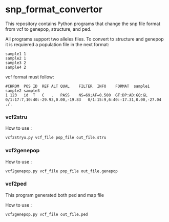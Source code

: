 # snp_format_convertor

This repository contains Python programs that change the snp file format from vcf to genepop, structure, and ped.

All programs support two alleles files. To convert to structure and genepop it is requiered a population file in the next format:

~~~
sample1 1
sample2 1
sample3 2
sample4 2
~~~

vcf format must follow:
~~~
#CHROM	POS	ID	REF	ALT	QUAL	FILTER	INFO	FORMAT	sample1	sample2	sample3
1 123	id	T	C	.	PASS	NS=69;AF=0.500	GT:DP:AD:GQ:GL	0/1:17:7,10:40:-29.93,0.00,-19.83	0/1:15:9,6:40:-17.31,0.00,-27.04	./.
~~~

### vcf2stru

How to use :
~~~
vcf2stryu.py vcf_file pop_file out_file.stru
~~~

### vcf2genepop

How to use :
~~~
vcf2genepop.py vcf_file pop_file out_file.genepop
~~~

### vcf2ped

This program generated both ped and map file

How to use :
~~~
vcf2genepop.py vcf_file out_file.ped
~~~

